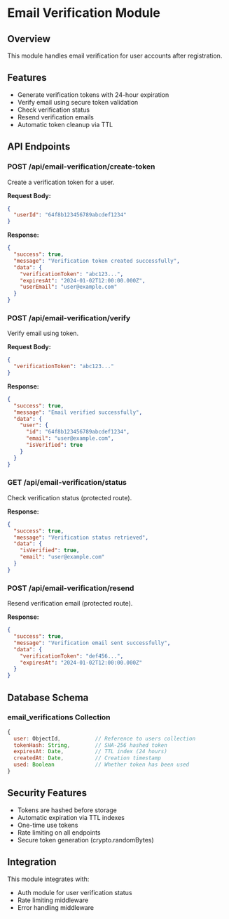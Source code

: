 # Email Verification Module

## Overview
This module handles email verification for user accounts after registration.

## Features
- Generate verification tokens with 24-hour expiration
- Verify email using secure token validation
- Check verification status
- Resend verification emails
- Automatic token cleanup via TTL

## API Endpoints

### POST /api/email-verification/create-token
Create a verification token for a user.

**Request Body:**
```json
{
  "userId": "64f8b123456789abcdef1234"
}
```

**Response:**
```json
{
  "success": true,
  "message": "Verification token created successfully",
  "data": {
    "verificationToken": "abc123...",
    "expiresAt": "2024-01-02T12:00:00.000Z",
    "userEmail": "user@example.com"
  }
}
```

### POST /api/email-verification/verify
Verify email using token.

**Request Body:**
```json
{
  "verificationToken": "abc123..."
}
```

**Response:**
```json
{
  "success": true,
  "message": "Email verified successfully",
  "data": {
    "user": {
      "id": "64f8b123456789abcdef1234",
      "email": "user@example.com",
      "isVerified": true
    }
  }
}
```

### GET /api/email-verification/status
Check verification status (protected route).

**Response:**
```json
{
  "success": true,
  "message": "Verification status retrieved",
  "data": {
    "isVerified": true,
    "email": "user@example.com"
  }
}
```

### POST /api/email-verification/resend
Resend verification email (protected route).

**Response:**
```json
{
  "success": true,
  "message": "Verification email sent successfully",
  "data": {
    "verificationToken": "def456...",
    "expiresAt": "2024-01-02T12:00:00.000Z"
  }
}
```

## Database Schema

### email_verifications Collection
```javascript
{
  user: ObjectId,           // Reference to users collection
  tokenHash: String,        // SHA-256 hashed token
  expiresAt: Date,          // TTL index (24 hours)
  createdAt: Date,          // Creation timestamp
  used: Boolean             // Whether token has been used
}
```

## Security Features
- Tokens are hashed before storage
- Automatic expiration via TTL indexes
- One-time use tokens
- Rate limiting on all endpoints
- Secure token generation (crypto.randomBytes)

## Integration
This module integrates with:
- Auth module for user verification status
- Rate limiting middleware
- Error handling middleware
